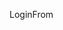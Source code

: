 LoginFrom

<!---
AlternativeSocialeDemocratique/AlternativeSocialeDemocratique is a ✨ special ✨ repository because its `README.md` (this file) appears on your GitHub profile.
You can click the Preview link to take a look at your changes.
--->
